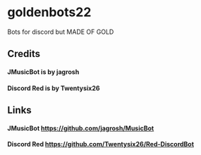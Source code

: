 # goldenbots22
Bots for discord but MADE OF GOLD
## Credits
#### JMusicBot is by jagrosh
#### Discord Red is by Twentysix26

## Links
#### JMusicBot https://github.com/jagrosh/MusicBot
#### Discord Red https://github.com/Twentysix26/Red-DiscordBot
